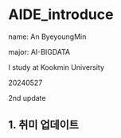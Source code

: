 # AIDE_introduce

name: An ByeyoungMin  

major: AI-BIGDATA  

I study at Kookmin University  

20240527

2nd update  

## 1. 취미 업데이트